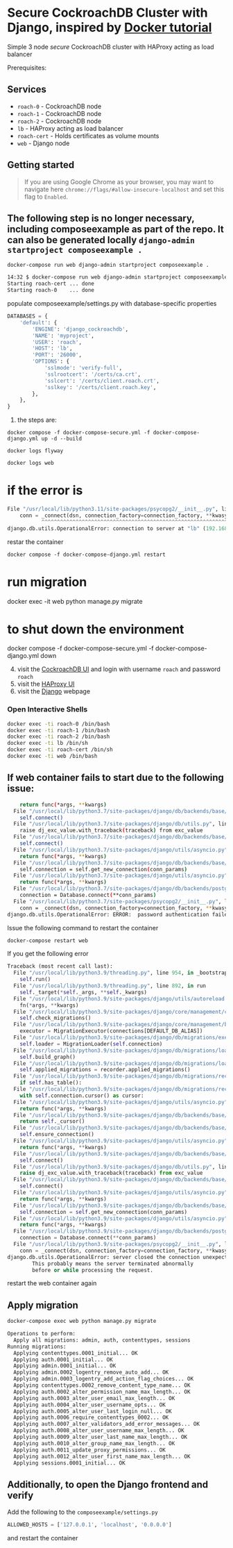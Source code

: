 # Secure CockroachDB Cluster with Django, inspired by [Docker tutorial](https://docs.docker.com/compose/django/)
Simple 3 node *secure* CockroachDB cluster with HAProxy acting as load balancer

Prerequisites:

## Services
* `roach-0` - CockroachDB node
* `roach-1` - CockroachDB node
* `roach-2` - CockroachDB node
* `lb` - HAProxy acting as load balancer
* `roach-cert` - Holds certificates as volume mounts
* `web` - Django node

## Getting started
>If you are using Google Chrome as your browser, you may want to navigate here `chrome://flags/#allow-insecure-localhost` and set this flag to `Enabled`.


## The following step is no longer necessary, including composeexample as part of the repo. It can also be generated locally `django-admin startproject composeexample .`

`docker-compose run web django-admin startproject composeexample .`

```bash
14:32 $ docker-compose run web django-admin startproject composeexample .
Starting roach-cert ... done
Starting roach-0    ... done
```

populate composeexample/settings.py with database-specific properties

```python
DATABASES = {
    'default': {
        'ENGINE': 'django_cockroachdb',
        'NAME': 'myproject',
        'USER': 'roach',
        'HOST': 'lb',
        'PORT': '26000',
        'OPTIONS': {
            'sslmode': 'verify-full',
            'sslrootcert': '/certs/ca.crt',
            'sslcert': '/certs/client.roach.crt',
            'sslkey': '/certs/client.roach.key',
        },
    },
}
```

1) the steps are:

`docker compose -f docker-compose-secure.yml -f docker-compose-django.yml up -d --build`

`docker logs flyway`

`docker logs web`

# if the error is

```python
File "/usr/local/lib/python3.11/site-packages/psycopg2/__init__.py", line 122, in connect
    conn = _connect(dsn, connection_factory=connection_factory, **kwasync)
           ^^^^^^^^^^^^^^^^^^^^^^^^^^^^^^^^^^^^^^^^^^^^^^^^^^^^^^^^^^^^^^^
django.db.utils.OperationalError: connection to server at "lb" (192.168.112.7), port 26000 failed: ERROR:  password authentication failed for user roach
```

restar the container

`docker compose -f docker-compose-django.yml restart`

# run migration

docker exec -it web python manage.py migrate

# to shut down the environment

docker compose -f docker-compose-secure.yml -f docker-compose-django.yml down

4) visit the [CockroachDB UI](https://localhost:8080) and login with username `roach` and password `roach`
5) visit the [HAProxy UI](http://localhost:8081)
6) visit the [Django](http://localhost:8000) webpage

### Open Interactive Shells
```bash
docker exec -ti roach-0 /bin/bash
docker exec -ti roach-1 /bin/bash
docker exec -ti roach-2 /bin/bash
docker exec -ti lb /bin/sh
docker exec -ti roach-cert /bin/sh
docker exec -ti web /bin/bash
```

## If web container fails to start due to the following issue:

```bash
    return func(*args, **kwargs)
  File "/usr/local/lib/python3.7/site-packages/django/db/backends/base/base.py", line 219, in ensure_connection
    self.connect()
  File "/usr/local/lib/python3.7/site-packages/django/db/utils.py", line 90, in __exit__
    raise dj_exc_value.with_traceback(traceback) from exc_value
  File "/usr/local/lib/python3.7/site-packages/django/db/backends/base/base.py", line 219, in ensure_connection
    self.connect()
  File "/usr/local/lib/python3.7/site-packages/django/utils/asyncio.py", line 26, in inner
    return func(*args, **kwargs)
  File "/usr/local/lib/python3.7/site-packages/django/db/backends/base/base.py", line 200, in connect
    self.connection = self.get_new_connection(conn_params)
  File "/usr/local/lib/python3.7/site-packages/django/utils/asyncio.py", line 26, in inner
    return func(*args, **kwargs)
  File "/usr/local/lib/python3.7/site-packages/django/db/backends/postgresql/base.py", line 187, in get_new_connection
    connection = Database.connect(**conn_params)
  File "/usr/local/lib/python3.7/site-packages/psycopg2/__init__.py", line 127, in connect
    conn = _connect(dsn, connection_factory=connection_factory, **kwasync)
django.db.utils.OperationalError: ERROR:  password authentication failed for user myprojectuser
```

Issue the following command to restart the container

```bash
docker-compose restart web
```

If you get the following error

```python
Traceback (most recent call last):
  File "/usr/local/lib/python3.9/threading.py", line 954, in _bootstrap_inner
    self.run()
  File "/usr/local/lib/python3.9/threading.py", line 892, in run
    self._target(*self._args, **self._kwargs)
  File "/usr/local/lib/python3.9/site-packages/django/utils/autoreload.py", line 53, in wrapper
    fn(*args, **kwargs)
  File "/usr/local/lib/python3.9/site-packages/django/core/management/commands/runserver.py", line 121, in inner_run
    self.check_migrations()
  File "/usr/local/lib/python3.9/site-packages/django/core/management/base.py", line 459, in check_migrations
    executor = MigrationExecutor(connections[DEFAULT_DB_ALIAS])
  File "/usr/local/lib/python3.9/site-packages/django/db/migrations/executor.py", line 18, in __init__
    self.loader = MigrationLoader(self.connection)
  File "/usr/local/lib/python3.9/site-packages/django/db/migrations/loader.py", line 53, in __init__
    self.build_graph()
  File "/usr/local/lib/python3.9/site-packages/django/db/migrations/loader.py", line 216, in build_graph
    self.applied_migrations = recorder.applied_migrations()
  File "/usr/local/lib/python3.9/site-packages/django/db/migrations/recorder.py", line 77, in applied_migrations
    if self.has_table():
  File "/usr/local/lib/python3.9/site-packages/django/db/migrations/recorder.py", line 55, in has_table
    with self.connection.cursor() as cursor:
  File "/usr/local/lib/python3.9/site-packages/django/utils/asyncio.py", line 26, in inner
    return func(*args, **kwargs)
  File "/usr/local/lib/python3.9/site-packages/django/db/backends/base/base.py", line 259, in cursor
    return self._cursor()
  File "/usr/local/lib/python3.9/site-packages/django/db/backends/base/base.py", line 235, in _cursor
    self.ensure_connection()
  File "/usr/local/lib/python3.9/site-packages/django/utils/asyncio.py", line 26, in inner
    return func(*args, **kwargs)
  File "/usr/local/lib/python3.9/site-packages/django/db/backends/base/base.py", line 219, in ensure_connection
    self.connect()
  File "/usr/local/lib/python3.9/site-packages/django/db/utils.py", line 90, in __exit__
    raise dj_exc_value.with_traceback(traceback) from exc_value
  File "/usr/local/lib/python3.9/site-packages/django/db/backends/base/base.py", line 219, in ensure_connection
    self.connect()
  File "/usr/local/lib/python3.9/site-packages/django/utils/asyncio.py", line 26, in inner
    return func(*args, **kwargs)
  File "/usr/local/lib/python3.9/site-packages/django/db/backends/base/base.py", line 200, in connect
    self.connection = self.get_new_connection(conn_params)
  File "/usr/local/lib/python3.9/site-packages/django/utils/asyncio.py", line 26, in inner
    return func(*args, **kwargs)
  File "/usr/local/lib/python3.9/site-packages/django/db/backends/postgresql/base.py", line 187, in get_new_connection
    connection = Database.connect(**conn_params)
  File "/usr/local/lib/python3.9/site-packages/psycopg2/__init__.py", line 127, in connect
    conn = _connect(dsn, connection_factory=connection_factory, **kwasync)
django.db.utils.OperationalError: server closed the connection unexpectedly
        This probably means the server terminated abnormally
        before or while processing the request.
```

restart the web container again


## Apply migration

```bash
docker-compose exec web python manage.py migrate
```

```bash
Operations to perform:
  Apply all migrations: admin, auth, contenttypes, sessions
Running migrations:
  Applying contenttypes.0001_initial... OK
  Applying auth.0001_initial... OK
  Applying admin.0001_initial... OK
  Applying admin.0002_logentry_remove_auto_add... OK
  Applying admin.0003_logentry_add_action_flag_choices... OK
  Applying contenttypes.0002_remove_content_type_name... OK
  Applying auth.0002_alter_permission_name_max_length... OK
  Applying auth.0003_alter_user_email_max_length... OK
  Applying auth.0004_alter_user_username_opts... OK
  Applying auth.0005_alter_user_last_login_null... OK
  Applying auth.0006_require_contenttypes_0002... OK
  Applying auth.0007_alter_validators_add_error_messages... OK
  Applying auth.0008_alter_user_username_max_length... OK
  Applying auth.0009_alter_user_last_name_max_length... OK
  Applying auth.0010_alter_group_name_max_length... OK
  Applying auth.0011_update_proxy_permissions... OK
  Applying auth.0012_alter_user_first_name_max_length... OK
  Applying sessions.0001_initial... OK
```

## Additionally, to open the Django frontend and verify

Add the following to the `composeexample/settings.py`

```python
ALLOWED_HOSTS = ['127.0.0.1', 'localhost', '0.0.0.0']
```
and restart the container
